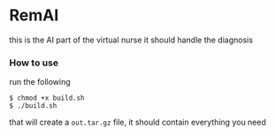 # RemAI

this is the AI part of the virtual nurse
it should handle the diagnosis

### How to use
run the following
```
$ chmod +x build.sh
$ ./build.sh
```

that will create a `out.tar.gz` file, it should contain everything you need

